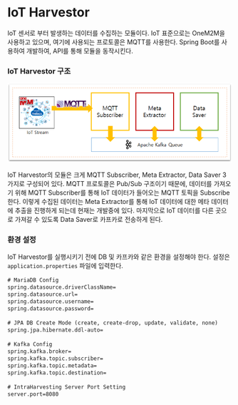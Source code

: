 # IoT Harvestor

IoT 센서로 부터 발생하는 데이터를 수집하는 모듈이다.
IoT 표준으로는 OneM2M을 사용하고 있으며, 여기에 사용되는 프로토콜은 MQTT를 사용한다.
Spring Boot를 사용하여 개발하여, API를 통해 모듈을 동작시킨다.

### IoT Harvestor 구조

<p align="center"><img src="img/structure.png"></p>
   
IoT Harvestor의 모듈은 크게 MQTT Subscriber, Meta Extractor, Data Saver 3가지로 구성되어 있다.
MQTT 프로토콜은 Pub/Sub 구조이기 때문에, 데이터를 가져오기 위해 MQTT Subscriber를 통해 IoT 데이터가 들어오는 MQTT 토픽을 Subscribe 한다.
이렇게 수집된 데이터는 Meta Extractor를 통해 IoT 데이터에 대한 메타 데이터에 추출을 진행하게 되는데 현재는 개발중에 있다.
마지막으로 IoT 데이터를 다른 곳으로 가져갈 수 있도록 Data Saver로 카프카로 전송하게 된다.
   
   
### 환경 설정
      
IoT Harvestor를 실행시키기 전에 DB 및 카프카와 같은 환경을 설정해야 한다.
설정은 `application.properties` 파일에 입력한다.
```$properties
# MariaDB Config
spring.datasource.driverClassName=
spring.datasource.url=
spring.datasource.username=
spring.datasource.password=

# JPA DB Create Mode (create, create-drop, update, validate, none)
spring.jpa.hibernate.ddl-auto=

# Kafka Config
spring.kafka.broker=
spring.kafka.topic.subscriber=
spring.kafka.topic.metadata=
spring.kafka.topic.destination=

# IntraHarvesting Server Port Setting
server.port=8080
```